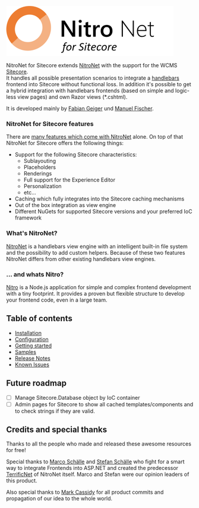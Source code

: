 ![NitroNet Logo](docs/logo.png)

NitroNet for Sitecore extends [NitroNet](https://github.com/namics/NitroNet) with the support for the WCMS [Sitecore](http://www.sitecore.net).  
It handles all possible presentation scenarios to integrate a [handlebars](http://handlebarsjs.com) frontend into Sitecore without functional loss. In addition it's possible to get a hybrid integration with handlebars frontends (based on simple and logic-less view pages) and own Razor views (*.cshtml).

It is developed mainly by [Fabian Geiger](https://github.com/NaibafCH) und [Manuel Fischer](https://github.com/hombreDelPez).

### NitroNet for Sitecore features
There are [many features which come with NitroNet](https://github.com/namics/NitroNet#nitronet-features) alone. On top of that NitroNet for Sitecore offers the following things:
- Support for the following Sitecore characteristics:
	- Sublayouting
	- Placeholders
	- Renderings
	- Full support for the Experience Editor
	- Personalization
	- etc...
- Caching which fully integrates into the Sitecore caching mechanisms
- Out of the box integration as view engine
- Different NuGets for supported Sitecore versions and your preferred IoC framework

### What's NitroNet?

[NitroNet](https://github.com/namics/NitroNet) is a handlebars view engine with an intelligent built-in file system and the possibility to add custom helpers. Because of these two features NitroNet differs from other existing handlebars view engines.

### ... and whats Nitro?
[Nitro](https://github.com/namics/generator-nitro/) is a Node.js application for simple and complex frontend development with a tiny footprint. It provides a proven but flexible structure to develop your frontend code, even in a large team.

## Table of contents
- [Installation](docs/installation.md)
- [Configuration](docs/configuration.md)
- [Getting started](docs/getting-started.md)
- [Samples](docs/samples.md)
- [Release Notes](https://github.com/namics/NitroNetSitecore/releases)
- [Known Issues](docs/known-issues.md)

## Future roadmap
- [ ] Manage Sitecore.Database object by IoC container
- [ ] Admin pages for Sitecore to show all cached templates/components and to check strings if they are valid.

## Credits and special thanks
Thanks to all the people who made and released these awesome resources for free!

Special thanks to [Marco Schälle](https://github.com/marcoschaelle) and [Stefan Schälle](https://github.com/schaelle) who fight for a smart way to integrate Frontends into ASP.NET and created the predecessor [TerrificNet](https://github.com/namics/TerrificNet) of NitroNet itself. Marco and Stefan were our opinion leaders of this product.

Also special thanks to [Mark Cassidy](https://github.com/cassidydotdk) for all product commits and propagation of our idea to the whole world.

